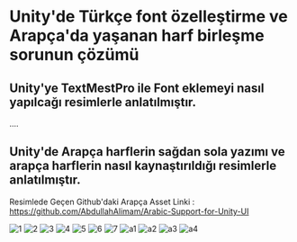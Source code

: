 # Unity'de Türkçe font özelleştirme ve Arapça'da yaşanan harf birleşme sorunun çözümü






## Unity'ye TextMestPro ile Font eklemeyi nasıl yapılcağı resimlerle anlatılmıştır.


....

## Unity'de Arapça harflerin sağdan sola yazımı ve arapça harflerin nasıl kaynaştırıldığı resimlerle anlatılmıştır.
 
 
 Resimlede Geçen Github'daki Arapça Asset Linki : https://github.com/AbdullahAlimam/Arabic-Support-for-Unity-UI 





![1](https://user-images.githubusercontent.com/41707639/58756214-2f32e380-84fc-11e9-97e5-e9edf5f8953a.PNG)
![2](https://user-images.githubusercontent.com/41707639/58756204-2cd08980-84fc-11e9-9eae-fd25d1e855f2.PNG)
![3](https://user-images.githubusercontent.com/41707639/58756205-2d692000-84fc-11e9-9d7e-ec058a271186.PNG)
![4](https://user-images.githubusercontent.com/41707639/58756206-2d692000-84fc-11e9-8a39-05a66195ec76.PNG)
![5](https://user-images.githubusercontent.com/41707639/58756207-2e01b680-84fc-11e9-83e8-5ab4f9abeffe.PNG)
![6](https://user-images.githubusercontent.com/41707639/58756208-2e01b680-84fc-11e9-874b-b795904a0ef0.PNG)
![7](https://user-images.githubusercontent.com/41707639/58756209-2e01b680-84fc-11e9-8ecb-5382bf898c14.PNG)
![a1](https://user-images.githubusercontent.com/41707639/58756210-2e9a4d00-84fc-11e9-8e4f-28cf8000a096.PNG)
![a2](https://user-images.githubusercontent.com/41707639/58756211-2e9a4d00-84fc-11e9-9840-230c0d95d328.PNG)
![a3](https://user-images.githubusercontent.com/41707639/58756212-2f32e380-84fc-11e9-920a-f58d3955e1ef.PNG)
![a4](https://user-images.githubusercontent.com/41707639/58756213-2f32e380-84fc-11e9-90b3-8d47e4c8de06.PNG)

